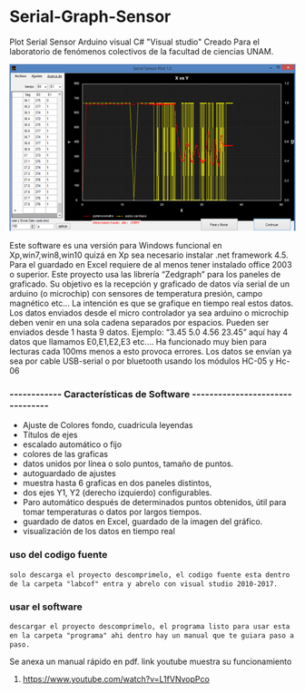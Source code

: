 # Serial-Graph-Sensor
Plot Serial Sensor Arduino visual C# "Visual studio"
Creado Para el laboratorio de fenómenos colectivos de la facultad de ciencias UNAM.

![GitHub Logo](panel.png)

Este software es una versión para Windows funcional en Xp,win7,win8,win10 quizá en Xp sea necesario instalar .net framework 4.5. 
Para el guardado en Excel requiere de al menos tener instalado office 2003 o superior. Este proyecto usa las librería “Zedgraph” 
para los paneles de graficado.
Su objetivo es la recepción y graficado de datos vía serial de un arduino (o microchip) con sensores de temperatura presión, campo 
magnético etc…  La intención es que se grafique en tiempo real estos datos. Los datos enviados desde el micro controlador ya sea
arduino o microchip deben venir en una sola cadena separados por espacios. Pueden ser enviados desde 1 hasta 9 datos.
Ejemplo: “3.45 5.0 4.56 23.45” aquí hay 4 datos  que llamamos E0,E1,E2,E3 etc…. Ha funcionado muy bien para lecturas cada 100ms menos a esto provoca errores.
Los datos se envían ya sea por cable USB-serial o por bluetooth usando los módulos HC-05 y Hc-06

###  ------------  Características de Software   --------------------------------
* Ajuste de Colores fondo, cuadricula leyendas
* Títulos de ejes
* escalado automático o fijo
* colores de las graficas
* datos unidos por línea o solo puntos, tamaño de puntos.
* autoguardado de ajustes
* muestra hasta 6 graficas en dos paneles distintos,
* dos ejes Y1, Y2 (derecho izquierdo) configurables.
* Paro automático después de determinados puntos obtenidos, útil para tomar temperaturas o datos por largos tiempos.
* guardado de datos en Excel, guardado de la imagen del gráfico.
* visualización de los datos en tiempo real 

### uso del codigo fuente
    solo descarga el proyecto descomprimelo, el codigo fuente esta dentro de la carpeta "labcof" entra y abrelo con visual studio 2010-2017.  
### usar el software
    descargar el proyecto descomprimelo, el programa listo para usar esta en la carpeta "programa" ahi dentro hay un manual que te guiara paso a paso. 

  Se anexa un manual rápido en pdf.
link youtube muestra su funcionamiento
1. https://www.youtube.com/watch?v=L1fVNvopPco

